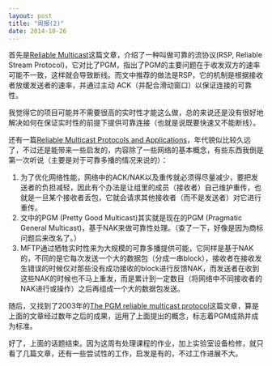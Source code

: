 ```yaml
---
layout: post
title: "周报(2)"
date: 2014-10-26
---
```

首先是[Reliable Multicast](http://www.equalizergraphics.com/documents/design/multicast.html#RSP)这篇文章，介绍了一种叫做可靠的流协议(RSP, Reliable Stream Protocol)，它对比了PGM，指出了PGM的主要问题在于收发双方的速率可能不一致，这样就会导致断线。而文中推荐的做法是RSP，它的机制是根据接收者放缓发送者的速率，并通过主动 ACK（并配合滑动窗口）以保证连接的可靠性。

我觉得它的项目可能并不需要很高的实时性才能这么做，总的来说还是没有很好地解决如何在保证实时性的前提下提供可靠连接（也就是说既要快速又不能断线）。

还有一篇[Reliable Multicast Protocols and Applications](http://www.cisco.com/web/about/ac123/ac147/archived_issues/ipj_1-2/reliable_multicast.html)，年代貌似比较久远了，不过还是能带来一些启发的，内容除了一些网络的基本概念，有些东西我倒是第一次听说（主要是对于可靠多播的情况来说的）：

1. 为了优化网络性能，网络中的ACK/NAK以及重传就必须得尽量减少，要把发送者的负担减轻，因此有个办法是让组里的成员（接收者）自己维护重传，也就是一旦某个接收者丢包，它就会请求其他接收者（而不是发送者）对它进行重传。
2. 文中的PGM (Pretty Good Multicast)其实就是现在的PGM (Pragmatic General Multicast)，基于NAK来做可靠性处理。（查了一下，好像是因为商标问题后来改名了。）
3. MFTP通过牺牲实时性来为大规模的可靠多播提供可能，它同样是基于NAK的，不同的是它每次发送一个大的数据包（分成一串block），接收者在接收发生错误的时候仅对那些没有成功接收的block进行反馈NAK，而发送者在收到这些NAK的时候也不马上重发，而是累计到一定数目（将网络中不同接收者的NAK进行或操作）之后再组成一个大的数据包发送。

随后，又找到了2003年的[The PGM reliable multicast protocol](http://ieeexplore.ieee.org/xpls/abs_all.jsp?arnumber=1174173)这篇文章，算是上面的文章经过数年之后的成果，运用了上面提出的概念，标志着PGM成熟并成为标准。

好了，上面的话题结束。因为这周有处理课程的作业，加上实验室设备检修，就只看了几篇文章，还有一些尝试性的工作，启发是有的，不过工作进展不大。
